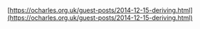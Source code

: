 [https://ocharles.org.uk/guest-posts/2014-12-15-deriving.html](https://ocharles.org.uk/guest-posts/2014-12-15-deriving.html)